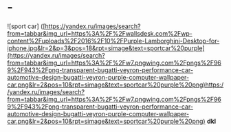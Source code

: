 # -
![sport car]
([https://yandex.ru/images/search?from=tabbar&img_url=https%3A%2F%2Fwallsdesk.com%2Fwp-content%2Fuploads%2F2016%2F10%2FPurple-Lamborghini-Desktop-for-iphone.jpg&lr=2&p=3&pos=18&rpt=simage&text=sportcar%20purple](https://yandex.ru/images/search?from=tabbar&img_url=https%3A%2F%2Fw7.pngwing.com%2Fpngs%2F969%2F943%2Fpng-transparent-bugatti-veyron-performance-car-automotive-design-bugatti-veyron-purple-computer-wallpaper-car.png&lr=2&pos=10&rpt=simage&text=sportcar%20purple%20png)https://yandex.ru/images/search?from=tabbar&img_url=https%3A%2F%2Fw7.pngwing.com%2Fpngs%2F969%2F943%2Fpng-transparent-bugatti-veyron-performance-car-automotive-design-bugatti-veyron-purple-computer-wallpaper-car.png&lr=2&pos=10&rpt=simage&text=sportcar%20purple%20png)
**dkl**
